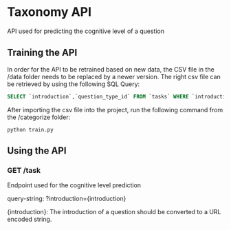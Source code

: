 # Taxonomy API

API used for predicting the cognitive level of a question

## Training the API
In order for the API to be retrained based on new data, the CSV file in the /data folder needs to be replaced by a newer version.
The right csv file can be retrieved by using the following SQL Query:
```sql
SELECT `introduction`,`question_type_id` FROM `tasks` WHERE `introduction` != 0
```

After importing the csv file into the project, run the following command from the /categorize folder:
```
python train.py
```

## Using the API
### GET /task
Endpoint used for the cognitive level prediction
 
query-string: ?introduction={introduction}

{introduction}:
The introduction of a question should be converted to a URL encoded string.

